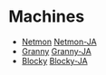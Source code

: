 
# Machines

* [Netmon](netmon.md) [Netmon-JA](netmon-ja.md)  
* [Granny](granny.md) [Granny-JA](granny-ja.md)  
* [Blocky](blocky.md) [Blocky-JA](blocky-ja.md)  
